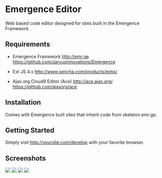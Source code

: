 Emergence Editor
================
Web based code editor designed for sites built in the Emergence Framework.

Requirements
------------
* Emergence Framework
http://emr.ge
https://github.com/JarvusInnovations/Emergence

* Ext JS 4.x
http://www.sencha.com/products/extjs/

* Ajax.org Cloud9 Editor (Ace)
http://ace.ajax.org/
https://github.com/ajaxorg/ace

Installation
------------
Comes with Emergence built sites that inherit code from skeleton.emr.ge.

Getting Started
---------------
Simply visit http://yoursite.com/develop with your favorite browser.

Screenshots
-----------
<a href="http://emr.ge/img/screenshots/editor.png" rel="shadowbox[screenshots]" title="View an activity feed before you start coding."><img 
src="http://emr.ge/img/screenshots/thumbs/small/editor.png"></a> 
<a href="http://emr.ge/img/screenshots/editor2.png" rel="shadowbox[screenshots]" title="Search your code like any other editor."><img 
src="http://emr.ge/img/screenshots/thumbs/small/editor2.png"></a> 
<a href="http://emr.ge/img/screenshots/editor3.png" rel="shadowbox[screenshots]" title="Open a difference view of revisions side by side."><img 
src="http://emr.ge/img/screenshots/thumbs/small/editor3.png"></a> 
<a href="http://emr.ge/img/screenshots/editor4.png" rel="shadowbox[screenshots]" title="Search your entire site globally through a server-side grep from the comfort of your editor's 
GUI."><img src="http://emr.ge/img/screenshots/thumbs/small/editor4.png"></a> 
